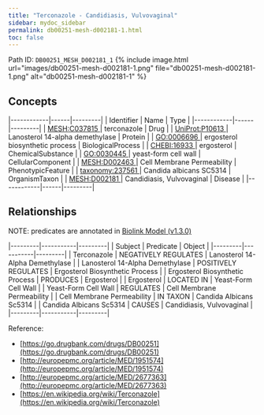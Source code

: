 ```yaml
---
title: "Terconazole - Candidiasis, Vulvovaginal"
sidebar: mydoc_sidebar
permalink: db00251-mesh-d002181-1.html
toc: false 
---
```



Path ID: `DB00251_MESH_D002181_1`
{% include image.html url="images/db00251-mesh-d002181-1.png" file="db00251-mesh-d002181-1.png" alt="db00251-mesh-d002181-1" %}

## Concepts

|------------|------|---------|
| Identifier | Name | Type    |
|------------|------|---------|
| <a href="https://identifiers.org/MESH:C037815">MESH:C037815 </a> | terconazole | Drug |
| <a href="https://identifiers.org/UniProt:P10613">UniProt:P10613 </a> | Lanosterol 14-alpha demethylase | Protein |
| <a href="https://identifiers.org/GO:0006696">GO:0006696 </a> | ergosterol biosynthetic process | BiologicalProcess |
| <a href="https://identifiers.org/CHEBI:16933">CHEBI:16933 </a> | ergosterol | ChemicalSubstance |
| <a href="https://identifiers.org/GO:0030445">GO:0030445 </a> | yeast-form cell wall | CellularComponent |
| <a href="https://identifiers.org/MESH:D002463">MESH:D002463 </a> | Cell Membrane Permeability | PhenotypicFeature |
| <a href="https://identifiers.org/taxonomy:237561">taxonomy:237561 </a> | Candida albicans SC5314 | OrganismTaxon |
| <a href="https://identifiers.org/MESH:D002181">MESH:D002181 </a> | Candidiasis, Vulvovaginal | Disease |
|------------|------|---------|

## Relationships


NOTE: predicates are annotated in <a href="https://github.com/biolink/biolink-model/releases/tag/v1.3.0">Biolink Model (v1.3.0)</a>

|---------|-----------|---------|
| Subject | Predicate | Object  |
|---------|-----------|---------|
| Terconazole | NEGATIVELY REGULATES | Lanosterol 14-Alpha Demethylase |
| Lanosterol 14-Alpha Demethylase | POSITIVELY REGULATES | Ergosterol Biosynthetic Process |
| Ergosterol Biosynthetic Process | PRODUCES | Ergosterol |
| Ergosterol | LOCATED IN | Yeast-Form Cell Wall |
| Yeast-Form Cell Wall | REGULATES | Cell Membrane Permeability |
| Cell Membrane Permeability | IN TAXON | Candida Albicans Sc5314 |
| Candida Albicans Sc5314 | CAUSES | Candidiasis, Vulvovaginal |
|---------|-----------|---------|

Reference: 
  - [https://go.drugbank.com/drugs/DB00251](https://go.drugbank.com/drugs/DB00251)
  - [http://europepmc.org/article/MED/1951574](http://europepmc.org/article/MED/1951574)
  - [http://europepmc.org/article/MED/2677363](http://europepmc.org/article/MED/2677363)
  - [https://en.wikipedia.org/wiki/Terconazole](https://en.wikipedia.org/wiki/Terconazole)
